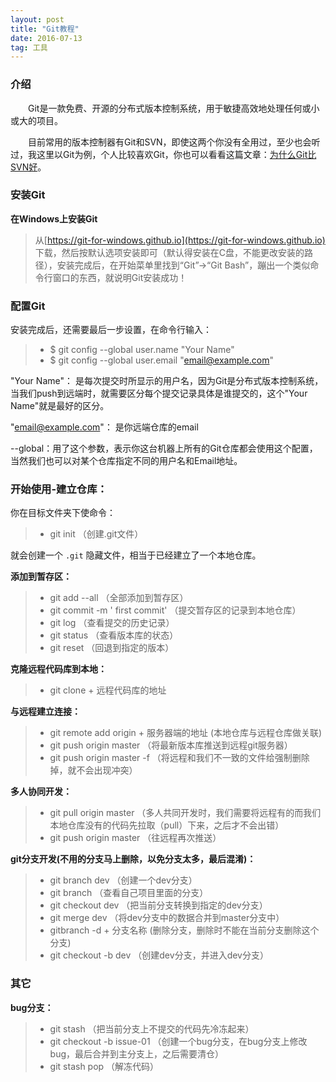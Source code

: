 ```yaml
---
layout: post
title: "Git教程"
date: 2016-07-13   
tag: 工具 
---
```


### 介绍       

　　Git是一款免费、开源的分布式版本控制系统，用于敏捷高效地处理任何或小或大的项目。

　　目前常用的版本控制器有Git和SVN，即使这两个你没有全用过，至少也会听过，我这里以Git为例，个人比较喜欢Git，你也可以看看这篇文章：[为什么Git比SVN好](http://www.worldhello.net/2012/04/12/why-git-is-better-than-svn.html)。         

### 安装Git   

**在Windows上安装Git**      

> 从[https://git-for-windows.github.io](https://git-for-windows.github.io) 下载，然后按默认选项安装即可（默认得安装在C盘，不能更改安装的路径），安装完成后，在开始菜单里找到“Git”->“Git Bash”，蹦出一个类似命令行窗口的东西，就说明Git安装成功！


### 配置Git      

安装完成后，还需要最后一步设置，在命令行输入：

>* $ git config --global user.name "Your Name"
>* $ git config --global user.email "email@example.com"

"Your Name"： 是每次提交时所显示的用户名，因为Git是分布式版本控制系统，当我们push到远端时，就需要区分每个提交记录具体是谁提交的，这个"Your Name"就是最好的区分。          

"email@example.com"： 是你远端仓库的email       

--global：用了这个参数，表示你这台机器上所有的Git仓库都会使用这个配置，当然我们也可以对某个仓库指定不同的用户名和Email地址。         



### 开始使用-建立仓库：

你在目标文件夹下使命令：    

>* git init  （创建.git文件）      

就会创建一个 `.git` 隐藏文件，相当于已经建立了一个本地仓库。

**添加到暂存区：**      

>* git add --all  （全部添加到暂存区）    
>* git commit -m ' first commit'  （提交暂存区的记录到本地仓库）
>* git log  （查看提交的历史记录）
>* git status  （查看版本库的状态）
>* git reset  （回退到指定的版本）

**克隆远程代码库到本地：**

>* git clone + 远程代码库的地址

**与远程建立连接：**

>* git remote add origin + 服务器端的地址  (本地仓库与远程仓库做关联)
>* git push origin master  （将最新版本库推送到远程git服务器）
>* git push origin master -f  （将远程和我们不一致的文件给强制删除掉，就不会出现冲突）

**多人协同开发：**
>* git pull origin master  （多人共同开发时，我们需要将远程有的而我们本地仓库没有的代码先拉取（pull）下来，之后才不会出错）
>* git push origin master  （往远程再次推送）

**git分支开发(不用的分支马上删除，以免分支太多，最后混淆)：**
>* git branch dev  （创建一个dev分支）
>* git branch  （查看自己项目里面的分支）
>* git checkout dev  （把当前分支转换到指定的dev分支）
>* git merge dev  （将dev分支中的数据合并到master分支中）
>* gitbranch -d  + 分支名称 (删除分支，删除时不能在当前分支删除这个分支)
>* git checkout -b dev  （创建dev分支，并进入dev分支）

### 其它
**bug分支：**
>* git stash  （把当前分支上不提交的代码先冷冻起来）
>* git checkout -b issue-01  （创建一个bug分支，在bug分支上修改bug，最后合并到主分支上，之后需要清仓）
>* git stash pop  （解冻代码）



